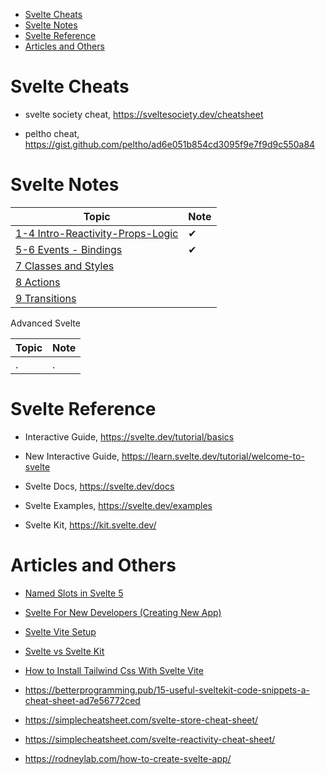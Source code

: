 
- [Svelte Cheats](#svelte-cheats)
- [Svelte Notes](#svelte-notes)
- [Svelte Reference](#svelte-reference)
- [Articles and Others](#articles-and-others)

# Svelte Cheats

- svelte society cheat, https://sveltesociety.dev/cheatsheet

- peltho cheat, https://gist.github.com/peltho/ad6e051b854cd3095f9e7f9d9c550a84


# Svelte Notes

Topic                                                          | Note
---------------------------------------------------------------|-----
[1-4 Intro-Reactivity-Props-Logic](./notes/svelte-01-basic.md) | ✔
[5-6 Events - Bindings](./notes/svelte-02-events-bindings.md)  | ✔
[7 Classes and Styles](./notes/svelte-03-classes-styles.md)    |
[8 Actions](./notes/svelte-04-actions.md)                      |
[9 Transitions](./notes/svelte-05-transitions.md)              |

Advanced Svelte

Topic | Note
------|-----
.     | .


# Svelte Reference

- Interactive Guide, https://svelte.dev/tutorial/basics

- New Interactive Guide, https://learn.svelte.dev/tutorial/welcome-to-svelte

- Svelte Docs, https://svelte.dev/docs

- Svelte Examples, https://svelte.dev/examples

- Svelte Kit, https://kit.svelte.dev/


# Articles and Others

- [Named Slots in Svelte 5](./arts/art-named-slot-in-svelte-5.md)

- [Svelte For New Developers (Creating New App)](./arts/art-svelte-for-new-developers.md)

- [Svelte Vite Setup](./arts/art-svelte-vite-setup.md)

- [Svelte vs Svelte Kit](./arts/art-svelte-vs-sveltekit.md)

- [How to Install Tailwind Css With Svelte Vite](./arts/art-alti-how-to-install-tailwind-css-with-svelte-vite.md)

- https://betterprogramming.pub/15-useful-sveltekit-code-snippets-a-cheat-sheet-ad7e56772ced

- https://simplecheatsheet.com/svelte-store-cheat-sheet/

- https://simplecheatsheet.com/svelte-reactivity-cheat-sheet/

- https://rodneylab.com/how-to-create-svelte-app/